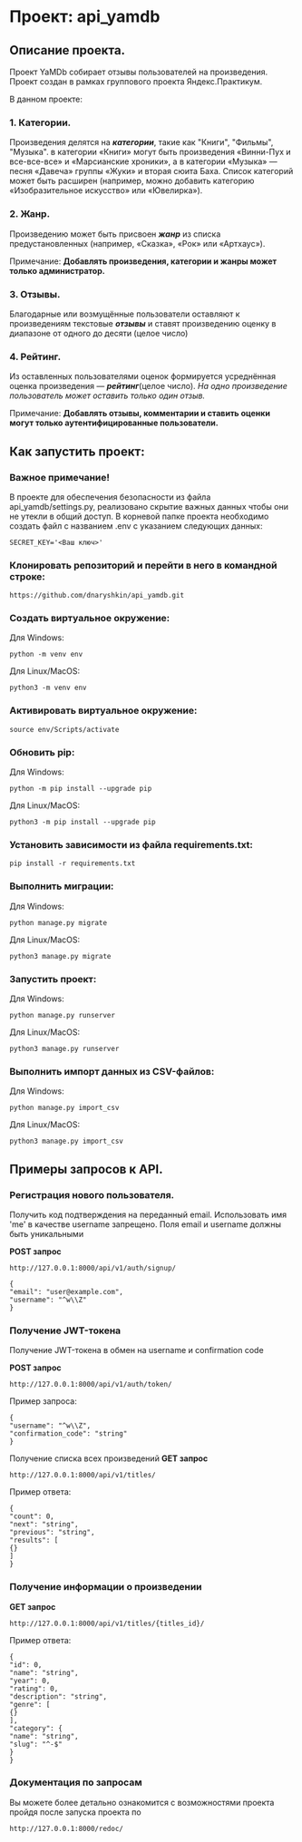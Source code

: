 # Проект: api_yamdb

## Описание проекта.
Проект YaMDb собирает отзывы пользователей на произведения. 
Проект создан в рамках группового проекта Яндекс.Практикум.

В данном проекте:
### 1. Категории.
Произведения делятся на **_категории_**, такие как "Книги", "Фильмы",
"Музыка". в категории «Книги» могут быть произведения «Винни-Пух и все-все-все»
и «Марсианские хроники», а в категории «Музыка» — песня «Давеча» группы «Жуки» 
и вторая сюита Баха. Список категорий может быть расширен (например, можно 
добавить категорию «Изобразительное искусство» или «Ювелирка»).

### 2. Жанр.
Произведению может быть присвоен **_жанр_** из списка предустановленных 
(например, «Сказка», «Рок» или «Артхаус»). 

Примечание:
**Добавлять произведения, категории и жанры может только
администратор.**

### 3. Отзывы.
Благодарные или возмущённые пользователи оставляют к произведениям текстовые
**_отзывы_** и ставят произведению оценку в диапазоне от одного до десяти (целое
число)

### 4. Рейтинг.
 Из оставленных пользователями оценок формируется усреднённая оценка
 произведения — **_рейтинг_**(целое число). _На одно произведение пользователь может
 оставить только один отзыв._

Примечание:
**Добавлять отзывы, комментарии и ставить оценки могут только аутентифицированные
пользователи.**


## Как запустить проект:
### Важное примечание!
В проекте для обеспечения безопасности из файла api_yamdb/settings.py, 
реализовано скрытие важных данных чтобы они не утекли в общий доступ. 
В корневой папке проекта необходимо создать файл с названием .env с указанием
следующих данных:
~~~
SECRET_KEY='<Ваш ключ>'
~~~
### Клонировать репозиторий и перейти в него в командной строке:

~~~
https://github.com/dnaryshkin/api_yamdb.git
~~~

### Cоздать виртуальное окружение:

Для Windows:
~~~
python -m venv env
~~~
Для Linux/MacOS:
~~~
python3 -m venv env
~~~
### Активировать виртуальное окружение:
~~~
source env/Scripts/activate
~~~
### Обновить pip:

Для Windows:
~~~
python -m pip install --upgrade pip
~~~
Для Linux/MacOS:
~~~
python3 -m pip install --upgrade pip
~~~

### Установить зависимости из файла requirements.txt:
~~~
pip install -r requirements.txt
~~~
### Выполнить миграции:

Для Windows:
~~~
python manage.py migrate
~~~
Для Linux/MacOS:
~~~
python3 manage.py migrate
~~~

### Запустить проект:

Для Windows:
~~~
python manage.py runserver
~~~
Для Linux/MacOS:
~~~
python3 manage.py runserver
~~~

### Выполнить импорт данных из CSV-файлов:

Для Windows:
~~~
python manage.py import_csv
~~~
Для Linux/MacOS:
~~~
python3 manage.py import_csv
~~~

## Примеры запросов к API.

### Регистрация нового пользователя.
Получить код подтверждения на переданный email.
Использовать имя 'me' в качестве username запрещено. Поля email и username должны быть уникальными

**POST запрос**
~~~
http://127.0.0.1:8000/api/v1/auth/signup/
~~~

~~~
{
"email": "user@example.com",
"username": "^w\\Z"
}
~~~
### Получение JWT-токена
Получение JWT-токена в обмен на username и confirmation code

**POST запрос**
~~~
http://127.0.0.1:8000/api/v1/auth/token/
~~~
Пример запроса:
~~~
{
"username": "^w\\Z",
"confirmation_code": "string"
}
~~~

Получение списка всех произведений
**GET запрос**
~~~
http://127.0.0.1:8000/api/v1/titles/
~~~
Пример ответа:
~~~
{
"count": 0,
"next": "string",
"previous": "string",
"results": [
{}
]
}
~~~
### Получение информации о произведении
**GET запрос**
~~~
http://127.0.0.1:8000/api/v1/titles/{titles_id}/
~~~
Пример ответа:
~~~
{
"id": 0,
"name": "string",
"year": 0,
"rating": 0,
"description": "string",
"genre": [
{}
],
"category": {
"name": "string",
"slug": "^-$"
}
}
~~~

### Документация по запросам
Вы можете более детально ознакомится с возможностями проекта пройдя после запуска проекта по
~~~
http://127.0.0.1:8000/redoc/
~~~